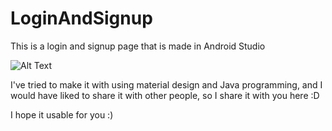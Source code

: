 # LoginAndSignup
This is a login and signup page that is made  in Android Studio

![Alt Text](https://media.giphy.com/media/1QbD2c5QdlNoFTXHB7/giphy.gif)

I've tried to make it with using material design and Java programming, and I would have liked to share it with other people, so I share it with you here :D

I hope it usable for you :)
